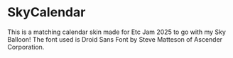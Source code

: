 # SkyCalendar
This is a matching calendar skin made for Etc Jam 2025 to go with my Sky Balloon! The font used is Droid Sans Font by Steve Matteson of Ascender Corporation.
